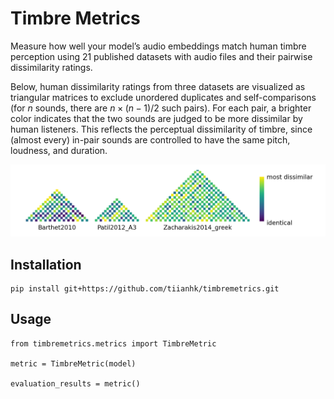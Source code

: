 # Timbre Metrics

Measure how well your model’s audio embeddings match human timbre perception using 21 published datasets with audio files and their pairwise dissimilarity ratings.

Below, human dissimilarity ratings from three datasets are visualized as triangular matrices to exclude unordered duplicates and self-comparisons (for $n$ sounds, there are $n\times(n-1)/2$ such pairs). For each pair, a brighter color indicates that the two sounds are judged to be more dissimilar by human listeners. This reflects the perceptual dissimilarity of timbre, since (almost every) in-pair sounds are controlled to have the same pitch, loudness, and duration.

![Dissimilarities between audio stimuli judged by humans](assets/true_dissim.png)

## Installation
```
pip install git+https://github.com/tiianhk/timbremetrics.git
```

## Usage
```
from timbremetrics.metrics import TimbreMetric

metric = TimbreMetric(model)

evaluation_results = metric()
```
